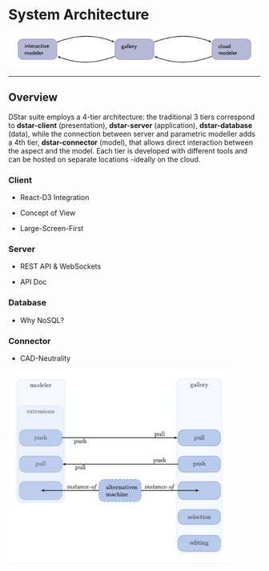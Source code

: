 # System Architecture

<img src="https://raw.githubusercontent.com/dstar-design-gallery/dstar-docs/master/media/roundtrip.png" />

***

## Overview

DStar suite employs a 4-tier architecture: the traditional 3 tiers correspond to **dstar-client** (presentation), **dstar-server** (application), **dstar-database** (data), while the connection between server and parametric modeller adds a 4th tier, **dstar-connector** (model), that allows direct interaction between the aspect and the model. Each tier is developed with different tools and can be hosted on separate locations -ideally on the cloud.

### Client

* React-D3 Integration

* Concept of View

* Large-Screen-First  

### Server

* REST API & WebSockets

* API Doc

### Database

* Why NoSQL?

### Connector

* CAD-Neutrality

<img src="https://raw.githubusercontent.com/dstar-design-gallery/dstar-docs/master/media/roundtrip2.png" />